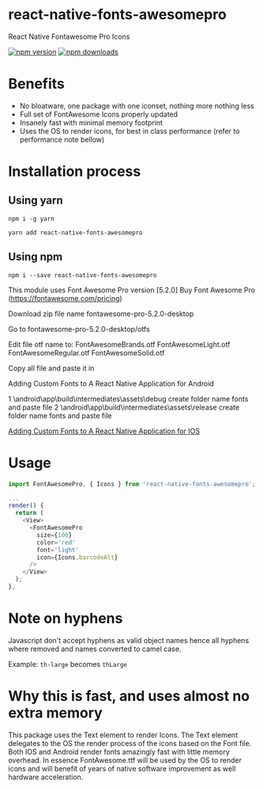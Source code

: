 # react-native-fonts-awesomepro
React Native Fontawesome Pro Icons

[![npm version](https://img.shields.io/npm/v/react-native-fonts-awesomepro.svg?style=flat-square)](https://www.npmjs.com/package/react-native-fonts-awesomepro)
[![npm downloads](https://img.shields.io/npm/dm/react-native-fonts-awesomepro.svg?style=flat-square)](https://www.npmjs.com/package/react-native-fonts-awesomepro)

# Benefits
- No bloatware, one package with one iconset, nothing more nothing less
- Full set of FontAwesome Icons properly updated
- Insanely fast with minimal memory footprint
- Uses the OS to render icons, for best in class performance (refer to performance note bellow)

# Installation process

## Using yarn
`npm i -g yarn`

`yarn add react-native-fonts-awesomepro`

## Using npm
`npm i --save react-native-fonts-awesomepro`

This module uses Font Awesome Pro version [5.2.0]
Buy Font Awesome Pro (https://fontawesome.com/pricing)

Download zip file name fontawesome-pro-5.2.0-desktop

Go to fontawesome-pro-5.2.0-desktop/otfs

Edit file otf name to:
    FontAwesomeBrands.otf
    FontAwesomeLight.otf
    FontAwesomeRegular.otf
    FontAwesomeSolid.otf

Copy all file and paste it in

Adding Custom Fonts to A React Native Application for Android

1 \android\app\build\intermediates\assets\debug
    create folder name fonts and paste file
2 \android\app\build\intermediates\assets\release
    create folder name fonts and paste file

[Adding Custom Fonts to A React Native Application for IOS](https://medium.com/@dabit3/adding-custom-fonts-to-react-native-b266b41bff7f)

# Usage
```javascript
import FontAwesomePro, { Icons } from 'react-native-fonts-awesomepro';

...
render() {
  return (
    <View>
      <FontAwesomePro 
        size={100}
        color='red'
        font='light'
        icon={Icons.barcodeAlt}
      />
    </View>
  );
},
```
# Note on hyphens
Javascript don't accept hyphens as valid object names hence all hyphens where removed and
names converted to camel case.

Example: `th-large` becomes `thLarge`

# Why this is fast, and uses almost no extra memory
This package uses the Text element to render Icons. The Text element delegates
to the OS the render process of the icons based on the Font file.
Both IOS and Android render fonts amazingly fast with little memory overhead. In essence
FontAwesome.ttf will be used by the OS to render icons and will benefit of years
of native software improvement as well hardware acceleration.



